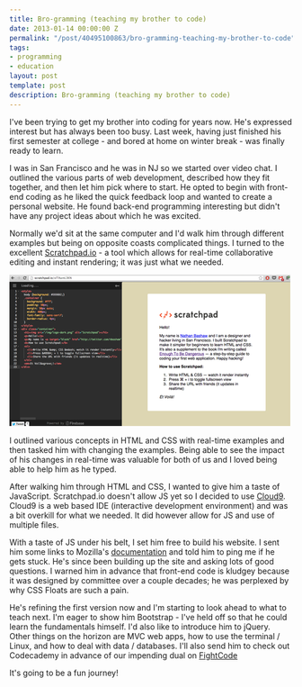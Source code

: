 ```yaml
---
title: Bro-gramming (teaching my brother to code)
date: 2013-01-14 00:00:00 Z
permalink: "/post/40495100863/bro-gramming-teaching-my-brother-to-code"
tags:
- programming
- education
layout: post
template: post
description: Bro-gramming (teaching my brother to code)
---
```


I've been trying to get my brother into coding for years now. He's expressed interest but has always been too busy. Last week, having just finished his first semester at college - and bored at home on winter break - was finally ready to learn.

I was in San Francisco and he was in NJ so we started over video chat. I outlined the various parts of web development, described how they fit together, and then let him pick where to start. He opted to begin with front-end coding as he liked the quick feedback loop and wanted to create a personal website. He found back-end programming interesting but didn't have any project ideas about which he was excited.

Normally we'd sit at the same computer and I'd walk him through different examples but being on opposite coasts complicated things. I turned to the excellent [Scratchpad.io](http://scratchpad.io) - a tool which allows for real-time collaborative editing and instant rendering; it was just what we needed.

![Scratchpad.io](/images/968ec87db556135300d63a0d83766af10df9d9145fb33f7eaa2c7c0cc365dd46.png)

I outlined various concepts in HTML and CSS with real-time examples and then tasked him with changing the examples. Being able to see the impact of his changes in real-time was valuable for both of us and I loved being able to help him as he typed.

After walking him through HTML and CSS, I wanted to give him a taste of JavaScript. Scratchpad.io doesn't allow JS yet so I decided to use [Cloud9](http://c9.io). Cloud9 is a web based IDE (interactive development environment) and was a bit overkill for what we needed. It did however allow for JS and use of multiple files.

With a taste of JS under his belt, I set him free to build his website. I sent him some links to Mozilla's [documentation](https://developer.mozilla.org/en-US/docs/) and told him to ping me if he gets stuck. He's since been building up the site and asking lots of good questions. I warned him in advance that front-end code is kludgey because it was designed by committee over a couple decades; he was perplexed by why CSS Floats are such a pain.

He's refining the first version now and I'm starting to look ahead to what to teach next. I'm eager to show him Bootstrap - I've held off so that he could learn the fundamentals himself. I'd also like to introduce him to jQuery. Other things on the horizon are MVC web apps, how to use the terminal / Linux, and how to deal with data / databases. I'll also send him to check out Codecademy in advance of our impending dual on [FightCode](http://fightcodegame.com/)

It's going to be a fun journey!